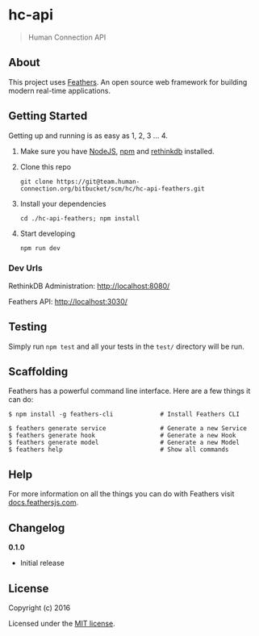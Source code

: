 # hc-api

> Human Connection API

## About

This project uses [Feathers](http://feathersjs.com). An open source web framework for building modern real-time applications.

## Getting Started

Getting up and running is as easy as 1, 2, 3 ... 4.

1. Make sure you have [NodeJS](https://nodejs.org/), [npm](https://www.npmjs.com/) and [rethinkdb](https://www.rethinkdb.com/docs/install/)  installed.
2. Clone this repo
    ```
    git clone https://git@team.human-connection.org/bitbucket/scm/hc/hc-api-feathers.git
    ```
3. Install your dependencies

    ```
    cd ./hc-api-feathers; npm install
    ```

4. Start developing

    ```
    npm run dev
    ```

### Dev Urls

RethinkDB Administration: [http://localhost:8080/](http://localhost:8080/)

Feathers API: [http://localhost:3030/](http://localhost:3030/)

## Testing

Simply run `npm test` and all your tests in the `test/` directory will be run.

## Scaffolding

Feathers has a powerful command line interface. Here are a few things it can do:

```
$ npm install -g feathers-cli             # Install Feathers CLI

$ feathers generate service               # Generate a new Service
$ feathers generate hook                  # Generate a new Hook
$ feathers generate model                 # Generate a new Model
$ feathers help                           # Show all commands
```

## Help

For more information on all the things you can do with Feathers visit [docs.feathersjs.com](http://docs.feathersjs.com).

## Changelog

__0.1.0__

- Initial release

## License

Copyright (c) 2016

Licensed under the [MIT license](LICENSE).
